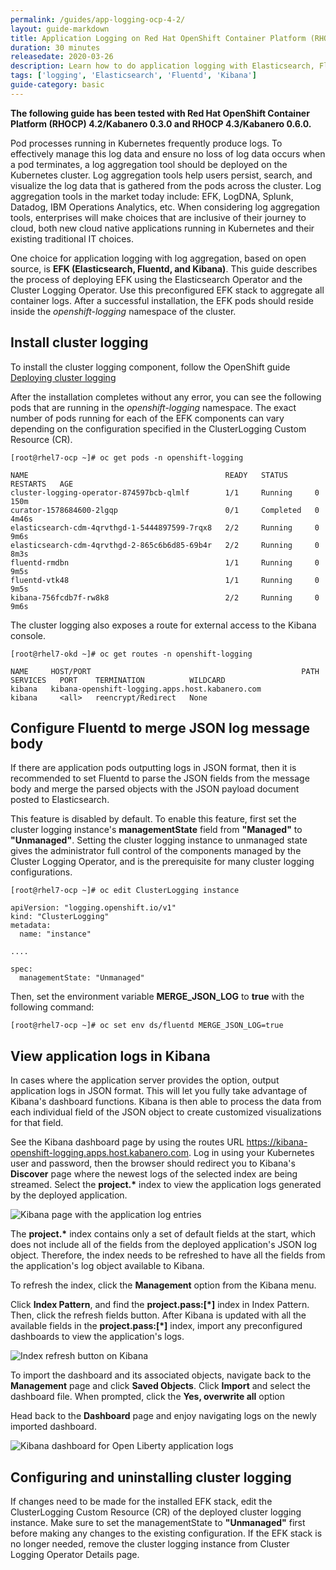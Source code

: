 ```yaml
---
permalink: /guides/app-logging-ocp-4-2/
layout: guide-markdown
title: Application Logging on Red Hat OpenShift Container Platform (RHOCP) 4.3 with Elasticsearch, Fluentd, and Kibana
duration: 30 minutes
releasedate: 2020-03-26
description: Learn how to do application logging with Elasticsearch, Fluentd, and Kibana.
tags: ['logging', 'Elasticsearch', 'Fluentd', 'Kibana']
guide-category: basic
---
```


<!-- Note:
> This repository contains the guide documentation source. To view
> the guide in published form, view it on the [website](https://kabanero.io/guides/{projectid}.html).
-->

<!--
//
//	Copyright 2019, 2020 IBM Corporation and others.
//
//	Licensed under the Apache License, Version 2.0 (the "License");
//	you may not use this file except in compliance with the License.
//	You may obtain a copy of the License at
//
//	http://www.apache.org/licenses/LICENSE-2.0
//
//	Unless required by applicable law or agreed to in writing, software
//	distributed under the License is distributed on an "AS IS" BASIS,
//	WITHOUT WARRANTIES OR CONDITIONS OF ANY KIND, either express or implied.
//	See the License for the specific language governing permissions and
//	limitations under the License.
//
-->

**The following guide has been tested with Red Hat OpenShift Container Platform (RHOCP) 4.2/Kabanero 0.3.0 and RHOCP 4.3/Kabanero 0.6.0.**

Pod processes running in Kubernetes frequently produce logs. To effectively manage this log data and ensure no loss of log data occurs when a pod terminates, a log aggregation tool should be deployed on the Kubernetes cluster. Log aggregation tools help users persist, search, and visualize the log data that is gathered from the pods across the cluster. Log aggregation tools in the market today include:  EFK, LogDNA, Splunk, Datadog, IBM Operations Analytics, etc.  When considering log aggregation tools, enterprises will make choices that are inclusive of their journey to cloud, both new cloud native applications running in Kubernetes and their existing traditional IT choices.

One choice for application logging with log aggregation, based on open source, is **EFK (Elasticsearch, Fluentd, and Kibana)**. This guide describes the process of deploying EFK using the Elasticsearch Operator and the Cluster Logging Operator. Use this preconfigured EFK stack to aggregate all container logs. After a successful installation, the EFK pods should reside inside the *openshift-logging* namespace of the cluster.

<!--
// =================================================================================================
// Install cluster logging
// =================================================================================================
-->

## Install cluster logging

To install the cluster logging component, follow the OpenShift guide [Deploying cluster logging](https://docs.openshift.com/container-platform/4.3/logging/cluster-logging-deploying.html)

After the installation completes without any error, you can see the following pods that are running in the *openshift-logging* namespace. The exact number of pods running for each of the EFK components can vary depending on the configuration specified in the ClusterLogging Custom Resource (CR).

```shell
[root@rhel7-ocp ~]# oc get pods -n openshift-logging

NAME                                            READY   STATUS      RESTARTS   AGE
cluster-logging-operator-874597bcb-qlmlf        1/1     Running     0          150m
curator-1578684600-2lgqp                        0/1     Completed   0          4m46s
elasticsearch-cdm-4qrvthgd-1-5444897599-7rqx8   2/2     Running     0          9m6s
elasticsearch-cdm-4qrvthgd-2-865c6b6d85-69b4r   2/2     Running     0          8m3s
fluentd-rmdbn                                   1/1     Running     0          9m5s
fluentd-vtk48                                   1/1     Running     0          9m5s
kibana-756fcdb7f-rw8k8                          2/2     Running     0          9m6s
```

The cluster logging also exposes a route for external access to the Kibana console.

```shell
[root@rhel7-okd ~]# oc get routes -n openshift-logging

NAME     HOST/PORT                                               PATH   SERVICES   PORT    TERMINATION          WILDCARD
kibana   kibana-openshift-logging.apps.host.kabanero.com                kibana     <all>   reencrypt/Redirect   None
```

<!--
// =================================================================================================
// Configure Fluentd to merge JSON log message body
// =================================================================================================
-->

## Configure Fluentd to merge JSON log message body

If there are application pods outputting logs in JSON format, then it is recommended to set Fluentd to parse the JSON fields from the message body and merge the parsed objects with the JSON payload document posted to Elasticsearch.

This feature is disabled by default. To enable this feature, first set the cluster logging instance's **managementState** field from **"Managed"** to **"Unmanaged"**. Setting the cluster logging instance to unmanaged state gives the administrator full control of the components managed by the Cluster Logging Operator, and is the prerequisite for many cluster logging configurations.

```shell
[root@rhel7-ocp ~]# oc edit ClusterLogging instance

apiVersion: "logging.openshift.io/v1"
kind: "ClusterLogging"
metadata:
  name: "instance"

....

spec:
  managementState: "Unmanaged"
```

Then, set the environment variable **MERGE_JSON_LOG** to **true** with the following command:

```shell
[root@rhel7-ocp ~]# oc set env ds/fluentd MERGE_JSON_LOG=true
```

<!--
// =================================================================================================
// View application logs in Kibana
// =================================================================================================
-->

## View application logs in Kibana

In cases where the application server provides the option, output application logs in JSON format. This will let you fully take advantage of Kibana's dashboard functions. Kibana is then able to process the data from each individual field of the JSON object to create customized visualizations for that field.

See the Kibana dashboard page by using the routes URL <https://kibana-openshift-logging.apps.host.kabanero.com>. Log in using your Kubernetes user and password, then the browser should redirect you to Kibana's **Discover** page where the newest logs of the selected index are being streamed. Select the **project.\*** index to view the application logs generated by the deployed application.

![Kibana page with the application log entries](/img/guide/app-logging-ocp-app.png)

The **project.\*** index contains only a set of default fields at the start, which does not include all of the fields from the deployed application's JSON log object. Therefore, the index needs to be refreshed to have all the fields from the application's log object available to Kibana.

To refresh the index, click the **Management** option from the Kibana menu.

Click **Index Pattern**, and find the **project.pass:[*]**  index in Index Pattern. Then, click the refresh fields button. After Kibana is updated with all the available fields in the **project.pass:[*]** index, import any preconfigured dashboards to view the application's logs.

![Index refresh button on Kibana](/img/guide/app-logging-ocp-refresh-index.png)

To import the dashboard and its associated objects, navigate back to the **Management** page and click **Saved Objects**. Click **Import** and select the dashboard file. When prompted, click the **Yes, overwrite all** option

Head back to the **Dashboard** page and enjoy navigating logs on the newly imported dashboard.

![Kibana dashboard for Open Liberty application logs](/img/guide/app-logging-ocp-open-liberty-dashboard.png)

<!--
// =================================================================================================
// Configuring and uninstalling cluster logging
// =================================================================================================
-->

## Configuring and uninstalling cluster logging

If changes need to be made for the installed EFK stack, edit the ClusterLogging Custom Resource (CR) of the deployed cluster logging instance. Make sure to set the managementState to **"Unmanaged"** first before making any changes to the existing configuration. If the EFK stack is no longer needed, remove the cluster logging instance from Cluster Logging Operator Details page.
